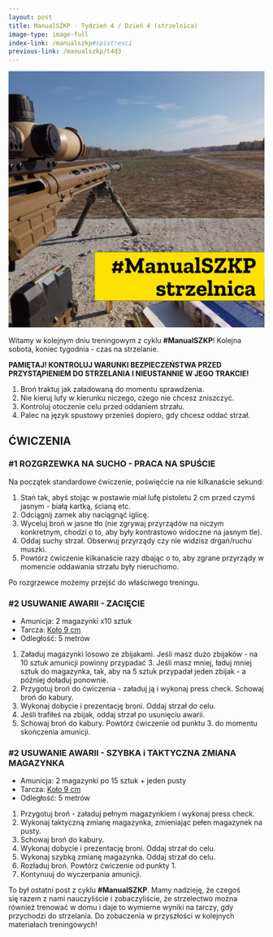 ```yaml
---
layout: post
title: ManualSZKP - Tydzień 4 / Dzień 4 (strzelnica)
image-type: image-full
index-link: /manualszkp#spistresci
previous-link: /manualszkp/t4d3
---
```


<img class="image-inline-small" src="/img/manualszkp/t4d4.png">

Witamy w kolejnym dniu treningowym z cyklu **#ManualSZKP**!  Kolejna sobota, koniec tygodnia - czas na strzelanie.

**PAMIĘTAJ! KONTROLUJ WARUNKI BEZPIECZEŃSTWA PRZED PRZYSTĄPIENIEM DO STRZELANIA I NIEUSTANNIE W JEGO TRAKCIE!**

1. Broń traktuj jak załadowaną do momentu sprawdzenia.
2. Nie kieruj lufy w kierunku niczego, czego nie chcesz zniszczyć.
3. Kontroluj otoczenie celu przed oddaniem strzału.
4. Palec na język spustowy przenieś dopiero, gdy chcesz oddać strzał.

## ĆWICZENIA

### #1 ROZGRZEWKA NA SUCHO - PRACA NA SPUŚCIE
Na początek standardowe ćwiczenie, poświęćcie na nie kilkanaście sekund:

1. Stań tak, abyś stojąc w postawie miał lufę pistoletu 2 cm przed czymś jasnym - białą kartką, ścianą etc.
2. Odciągnij zamek aby naciągnąć iglicę.
3. Wyceluj broń w jasne tło (nie zgrywaj przyrządów na niczym konkretnym, chodzi o to, aby były kontrastowo widoczne na jasnym tle).
4. Oddaj suchy strzał. Obserwuj przyrządy czy nie widzisz drgań/ruchu muszki.
5. Powtórz ćwiczenie kilkanaście razy dbając o to, aby zgrane przyrządy w momencie oddawania strzału były nieruchomo.

Po rozgrzewce możemy przejść do właściwego treningu.

### #2 USUWANIE AWARII - ZACIĘCIE
* Amunicja: 2 magazynki x10 sztuk
* Tarcza: [Koło 9 cm](/manualszkp/tarcze/kolo_9cm.pdf)
* Odległość: 5 metrów

1. Załaduj magazynki losowo ze zbijakami. Jeśli masz dużo zbijaków - na 10 sztuk amunicji powinny przypadać 3. Jeśli masz mniej, ładuj mniej sztuk do magazynka, tak, aby na 5 sztuk przypadał jeden zbijak - a później doładuj ponownie.
2. Przygotuj broń do ćwiczenia - załaduj ją i wykonaj press check. Schowaj broń do kabury.
3. Wykonaj dobycie i prezentację broni. Oddaj strzał do celu.
4. Jeśli trafiłeś na zbijak, oddaj strzał po usunięciu awarii.
5. Schowaj broń do kabury. Powtórz ćwiczenie od punktu 3. do momentu skończenia amunicji.

### #2 USUWANIE AWARII - SZYBKA i TAKTYCZNA ZMIANA MAGAZYNKA
* Amunicja: 2 magazynki po 15 sztuk + jeden pusty
* Tarcza: [Koło 9 cm](/manualszkp/tarcze/kolo_9cm.pdf)
* Odległość: 5 metrów

1. Przygotuj broń - załaduj pełnym magazynkiem i wykonaj press check.
2. Wykonaj taktyczną zmianę magazynka, zmieniając pełen magazynek na pusty.
3. Schowaj broń do kabury.
4. Wykonaj dobycie i prezentację broni. Oddaj strzał do celu.
5. Wykonaj szybką zmianę magazynka. Oddaj strzał do celu.
6. Rozładuj broń. Powtórz ćwiczenie od punkty 1.
7. Kontynuuj do wyczerpania amunicji.

To był ostatni post z cyklu **#ManualSZKP**. Mamy nadzieję, że czegoś się razem z nami nauczyliście i zobaczyliście, że strzelectwo można również trenować w domu i daje to wymierne wyniki na tarczy, gdy przychodzi do strzelania. Do zobaczenia w przyszłości w kolejnych materiałach treningowych!